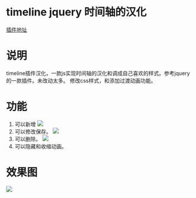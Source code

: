 # timeline jquery 时间轴的汉化
[插件地址](http://www.jqueryscript.net/demo/Responsive-Dynamic-Timeline-Plugin-For-jQuery-Timeliner/)

# 说明

timeline插件汉化，一款js实现时间轴的汉化和调成自己喜欢的样式。参考jquery的一款插件。未改动太多。
修改css样式，和添加过渡动画功能。

# 功能

1. 可以新增
![](https://github.com/gruad/timeline-chinesization/blob/master/new.png)
2. 可以修改保存。
![](https://github.com/gruad/timeline-chinesization/blob/master/add.png)
3. 可以删除。
![](https://github.com/gruad/timeline-chinesization/blob/master/delete.png)
4. 可以隐藏和收缩动画。

# 效果图

![](https://github.com/gruad/timeline-chinesization/blob/master/timepic.png)
